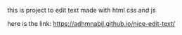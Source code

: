 this is project to edit text made with html css and js 

here is the link: 
https://adhmnabil.github.io/nice-edit-text/
